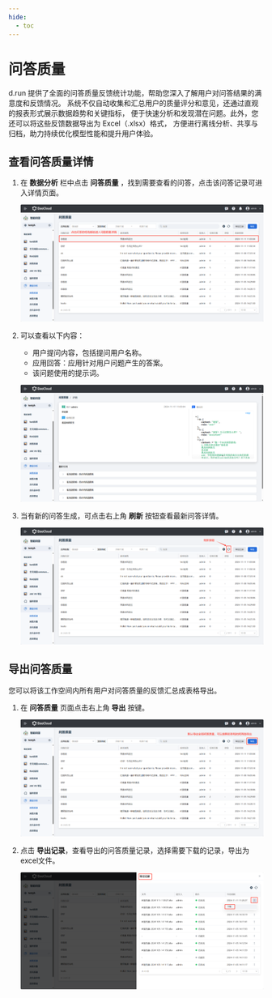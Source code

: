 ```yaml
---
hide:
  - toc
---
```


# 问答质量

d.run 提供了全面的问答质量反馈统计功能，帮助您深入了解用户对问答结果的满意度和反馈情况。
系统不仅自动收集和汇总用户的质量评分和意见，还通过直观的报表形式展示数据趋势和关键指标，
便于快速分析和发现潜在问题。此外，您还可以将这些反馈数据导出为 Excel（.xlsx）格式，
方便进行离线分析、共享与归档，助力持续优化模型性能和提升用户体验。

## 查看问答质量详情

1. 在 **数据分析** 栏中点击 **问答质量** ，找到需要查看的问答，点击该问答记录可进入详情页面。

    ![详情菜单](images/qa-quality.jpg)

2. 可以查看以下内容：

    - 用户提问内容，包括提问用户名称。
    - 应用回答：应用针对用户问题产生的答案。
    - 该问题使用的提示词。

    ![查看的详情](images/qa-quality-detail.jpg)

3. 当有新的问答生成，可点击右上角 **刷新** 按钮查看最新问答详情。

    ![刷新](images/refresh-qa-quality.jpg)

## 导出问答质量

您可以将该工作空间内所有用户对问答质量的反馈汇总成表格导出。

1. 在 **问答质量** 页面点击右上角 **导出** 按键。

    ![导出](images/export-qa-quality.jpg)

2. 点击 **导出记录**，查看导出的问答质量记录，选择需要下载的记录，导出为excel文件。

    ![导出](images/export-qa-records.jpg)